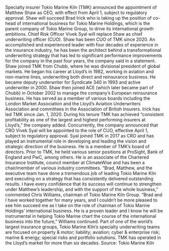 Specialty insurer Tokio Marine Kiln (TMK) announced the appointment of Matthew Shaw as CEO, with effect from April 1, subject to regulatory approval.
Shaw will succeed Brad Irick who is taking up the position of co-head of international business for Tokio Marine Holdings, which is the parent company of Tokio Marine Group, to drive its international growth ambitions. Chief Risk Officer Vivek Syal will replace Shaw as chief underwriting officer (CUO).
Shaw has been CUO of TMK since 2020. An accomplished and experienced leader with four decades of experience in the insurance industry, he has been the architect behind a transformational underwriting strategy that has led to significant performance improvements for the company in the past four years, the company said in a statement.
Shaw joined TMK from Chubb, where he was divisional president of global markets. He began his career at Lloyd’s in 1982, working in aviation and non-marine lines, underwriting both direct and reinsurance business. He became deputy underwriter for Syndicate 340 in 1993 and active underwriter in 2000. Shaw then joined ACE (which later became part of Chubb) in October 2002 to manage the company’s European reinsurance business. He has served as a member of various boards including the London Market Association and the Lloyd’s Aviation Underwriters Association and committees in the Association of British Insurers.
Irick has led TMK since Jan. 1, 2020. During his tenure TMK has achieved “consistent profitability as one of the largest and highest performing insurers at Lloyd’s,” the company added.
Concurrently, the company announced that CRO Vivek Syal will be appointed to the role of CUO, effective April 1, subject to regulatory approval. Syal joined TMK in 2017 as CRO and has played an instrumental role in developing and leading the vision and strategic direction of the business. He is a member of TMK’s board of directors.
Prior to TMK, he held various senior positions at ProSight, Bank of England and PwC, among others. He is an associate of the Chartered Insurance Institute, council member at ClimateWise and has been a chair/member of various industry committees.
“Brad, Matthew, and the executive team have done a tremendous job of leading Tokio Marine Kiln and executing on a strategy that has consistently delivered outstanding results. I have every confidence that its success will continue to strengthen under Matthew’s leadership, and with the support of the whole business,” commented Chris Williams, chairman of Tokio Marine Kiln Group.
“Brad and I have worked together for many years, and I couldn’t be more pleased to see him succeed me as I take on the role of chairman of Tokio Marine Holdings’ international business. He is a proven leader and I know he will be instrumental in helping Tokio Marine chart the course of the international business into the future,” Williams continued.
Part of one of the world’s largest insurance groups, Tokio Marine Kiln’s specialty underwriting teams are focused on property & motor; liability; aviation; cyber & enterprise risk; marine & energy; special risks and portfolio solutions. TMK has operated in the Lloyd’s market for more than six decades.
Source: Tokio Marine Kiln